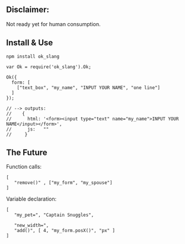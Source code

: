 
Disclaimer:
-----------

Not ready yet for human consumption.


Install & Use
------------

    npm install ok_slang

    var Ok = require('ok_slang').Ok;

    Ok({
      form: [
        ["text_box", "my_name", "INPUT YOUR NAME", "one line"]
      ]
    });

    // --> outputs:
    //    {
    //      html: '<form><input type="text" name="my_name">INPUT YOUR NAME</input></form>',
    //      js:   ""
    //     }


The Future
-------------------------

Function calls:

    [
       "remove()" , ["my_form", "my_spouse"]
    ]

Variable declaration:

    [
       "my_pet=", "Captain Snuggles",

       "new_width=",
       "add()", [ 4, "my_form.posX()", "px" ]
    ]



